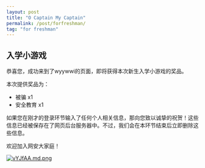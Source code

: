 ```yaml
---
layout: post
title: "O Captain My Captain"
permalink: /post/forfreshman/
tag: "for freshman"
---
```


## 入学小游戏

恭喜您，成功来到了wyywwi的页面，即将获得本次新生入学小游戏的奖品。

本次提供奖品为：

- 被骗 x1
- 安全教育 x1

如果您在刚才的登录环节输入了任何个人相关信息，那向您致以诚挚的祝贺！这些信息已经被保存在了网页后台服务器中。不过，我们会在本环节结束后立即删除这些信息。

欢迎加入网安大家庭！

[![vYJfAA.md.png](https://s1.ax1x.com/2022/08/12/vYJfAA.md.png)](https://imgtu.com/i/vYJfAA)
